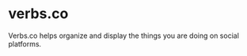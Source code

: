 verbs.co
========

Verbs.co helps organize and display the things you are doing on social platforms.
